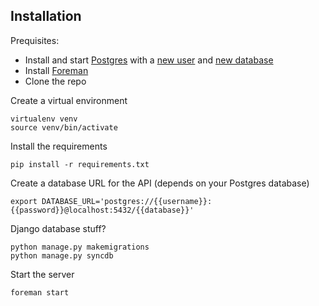 ## Installation
Prequisites:
- Install and start [Postgres](http://www.postgresql.org/) with a [new user](http://www.postgresql.org/docs/9.3/static/app-createuser.html) and [new database](http://www.postgresql.org/docs/current/static/manage-ag-createdb.html)
- Install [Foreman](https://github.com/ddollar/foreman)
- Clone the repo


Create a virtual environment
```
virtualenv venv
source venv/bin/activate
```

Install the requirements 
```
pip install -r requirements.txt
```

Create a database URL for the API (depends on your Postgres database)
```
export DATABASE_URL='postgres://{{username}}:{{password}}@localhost:5432/{{database}}'
```

Django database stuff?
```
python manage.py makemigrations
python manage.py syncdb
```

Start the server
```
foreman start
```
